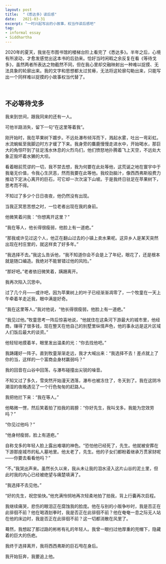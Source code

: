```yaml
---
layout: post
title:  "《悉达多》读后感"
date:   2021-03-31
excerpt: "一时兴起写出的小故事，权当作读后感吧"
tag:
- informal essay
- Siddhartha
---
```


2020年的夏天，我坐在市图书馆的楼梯台阶上看完了《悉达多》。半年之后，心境有所波动，才愈发感觉出这本书的后劲来。恰好当时闲暇之余反复在看《等待戈多》，虽然两者所表达之物截然不同，但在我心里却交融映射出一种难以捉摸、无法具象的轮廓出来。我的文字和思想都太过贫瘠，无法将这轮廓勾勒出来，只能写出一个同样难以捉摸的小故事权当代替了。

<br/>

## 不必等待戈多

我来到世间，跟我同来的还有一人。

可他半路消失，留下一句“在这里等着我”。

刚开始时，我在苹果树下踱步。不远处瀑布倾泻而下，溅起水雾，吐出一弯彩虹。水流蜿蜒至我脚边时方才缓了下来。我身旁的麋鹿慢慢走进水中，开始喝水，那巨大的角惊吓到了驻足浅水休息的火烈鸟们，他们愤怒地扑腾着飞上天空，不远处大象正毁坏着水獭的大坝。

看着眼前荒谬的一切，我不禁去想，我为何要在此处等他，这荒诞之地在寰宇中于我毫无价值，令我心生厌恶，然而我要在此等他。我绞劲脑汁，像西西弗斯般费力推动下定决心离开的巨石，可它却一次次滚下山坡。于是我终日驻足在苹果树下，思考而不得。

不知过了多少个日日夜夜，他仍然没有出现。

当我正冥思苦想之时，一位老者出现在我的身前。

他微笑着问我：“你想离开这里？”

“我在等人，他长得很瘦弱，他脸上有一道疤。”

“那我或许见过这个人，他正在翻山过去的小镇上卖水果呢。这异乡人是某天突然出现在村庄里的，就这样卖了好多年。”

“我选择不去。”我这么告诉他，“我不知道你会不会是上了年纪，眼花了，还是根本就是随口编造。我绝对不能冒错过他的风险。”

“那好吧。”老者依旧微笑着，蹒跚离开。

我再次陷入沉思中。

过了几个月——或许吧，因为苹果树上的叶子已经渐渐凋零了，一个牧童在一天上午牵着羊走近我，眼中满是好奇。

“我在这里等人，”我对他说，“他长得很瘦弱，他脸上有一道疤。”

“我见过他。”牧童思考一阵后惊喜地说，“他就住在这条河下游最大的城市里，他经商，赚得了很多钱，现在整天在他自己的别墅里纵情声色，他的事永远是这片区域人们饭后最大的谈资。”

他轻轻地摸着羊，眼里发出温柔的光：“你去找他吧。”

我踌躇好一阵子。直到牧童渐渐走远，我才大喊出来：“我选择不去！差点就上了你的当，这样的一个富商会身材羸弱吗？”

我的回音在山谷中回荡，与瀑布碰撞出尖锐的噪音。

不知又过了多久，雪突然开始漫天洒落，瀑布也被冻住了，冬天到了。我在这阴冷潮湿的夜晚遇见了一个行色匆匆的赶路人。

我把他拦下来：“我在等人。”

他略微一愣，然后笑着拍了拍我的肩膀：“你好先生，我叫戈多。我能为您效劳吗？”

“你见过他吗？”

“他身材瘦弱，脸上有道疤。”

自称戈多的年轻人脸上露出难堪的神色。“恐怕他已经死了，先生。他就被安葬在下游那座城市的私人墓地里。他太老了，先生。他的子女们都盼着继承万贯家财呢——你要去看看他吗？”

“不。”我哭出声来。虽然长久以来，我从未让我的泪水浸入这片山谷的泥土里，但此时我的内心已经被绝望与痛楚填满了。

“我选择不去见他。”

“好的先生，祝您愉快。”他充满怜悯地再次轻柔地拍了拍我，背上行囊再次启程。

我继续痛哭，悲伤的眼泪正在腐蚀我的脸庞。他在与别的小贩争吵时，我是否正在此徘徊不前？他在喝酒划拳时，我是否正在此徘徊不前？他在奄奄一息之际无人站在他的床边时，我是否正在此徘徊不前？这一切都消散在风里了。

蓦然，我想起了那过路的彬彬有礼的年轻人。我曾一眼扫过他厚重的兜帽下，隐藏着的巨大的伤疤。

我终于选择离开，我将西西弗斯的巨石甩在身后。

我开始狂奔，我要追上他。

